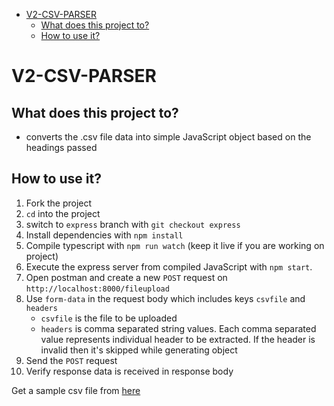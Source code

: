 - [V2-CSV-PARSER](#v2-csv-parser)
  - [What does this project to?](#what-does-this-project-to)
  - [How to use it?](#how-to-use-it)

# V2-CSV-PARSER

## What does this project to?

- converts the .csv file data into simple JavaScript object based on the headings passed

## How to use it?

1. Fork the project
2. `cd` into the project
3. switch to `express` branch with `git checkout express`
4. Install dependencies with `npm install`
5. Compile typescript with `npm run watch` (keep it live if you are working on project)
6. Execute the express server from compiled JavaScript with `npm start`.
7. Open postman and create a new `POST` request on `http://localhost:8000/fileupload`
8. Use `form-data` in the request body which includes keys `csvfile` and `headers`
   - `csvfile` is the file to be uploaded
   - `headers` is comma separated string values. Each comma separated value represents individual header to be extracted. If the header is invalid then it's skipped while generating object
9. Send the `POST` request
10. Verify response data is received in response body

Get a sample csv file from [here](https://www.stats.govt.nz/assets/Uploads/Business-operations-survey/Business-operations-survey-2022/Download-data/business-operations-survey-2022-price-and-wage-setting.csv)
